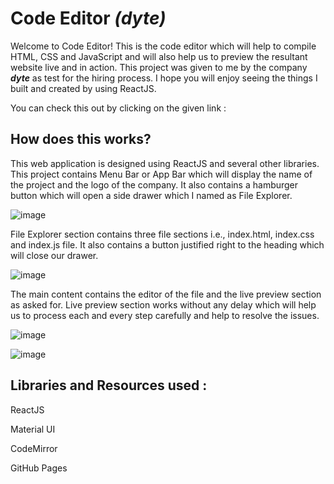 # Code Editor ***(dyte)***

Welcome to Code Editor! This is the code editor which will help to compile HTML, CSS and JavaScript and will also help us to preview the resultant website live and in action. This project was given to me by the company ***dyte*** as test for the hiring process. I hope you will enjoy seeing the things I built and created by using ReactJS.


You can check this out by clicking on the given link : 


## How does this works?

This web application is designed using ReactJS and several other libraries. This project contains Menu Bar or App Bar which will display the name of the project and the logo of the company. It also contains a hamburger button which will open a side drawer which I named as File Explorer.

![image](https://user-images.githubusercontent.com/46262629/126040404-1275b704-9df4-4434-921b-b1595e669046.png)


File Explorer section contains three file sections i.e., index.html, index.css and index.js file. It also contains a button justified right to the heading which will close our drawer.

![image](https://user-images.githubusercontent.com/46262629/126040434-7499f2b6-45ca-4d72-a35c-7e6f1c0591f2.png)

The main content contains the editor of the file and the live preview section as asked for. Live preview section works without any delay which will help us to process each and every step carefully and help to resolve the issues.

![image](https://user-images.githubusercontent.com/46262629/126040673-cf221d78-6deb-4d79-9f52-fc3ad6893454.png)


![image](https://user-images.githubusercontent.com/46262629/126040644-e400998a-d443-41f6-9728-2cd3752f501a.png)

## Libraries and Resources used :

ReactJS

Material UI

CodeMirror

GitHub Pages

